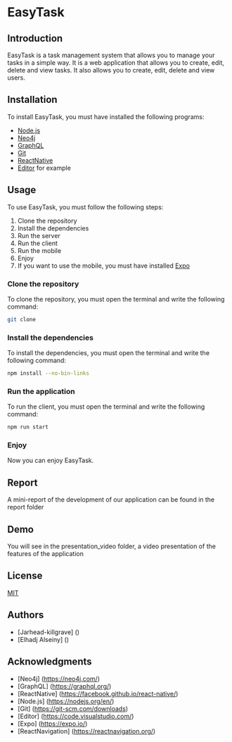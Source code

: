 # EasyTask

## Introduction
EasyTask is a task management system that allows you to manage your tasks in a simple way. 
It is a web application that allows you to create, edit, delete and view tasks. 
It also allows you to create, edit, delete and view users.

## Installation
To install EasyTask, you must have installed the following programs:
* [Node.js](https://nodejs.org/en/)
* [Neo4j](https://neo4j.com/download/)
* [GraphQL](https://graphql.org/)
* [Git](https://git-scm.com/downloads)
* [ReactNative](https://facebook.github.io/react-native/)
* [Editor](https://code.visualstudio.com/) for example

## Usage
To use EasyTask, you must follow the following steps:
1. Clone the repository
2. Install the dependencies
3. Run the server
4. Run the client
5. Run the mobile
6. Enjoy
7. If you want to use the mobile, you must have installed [Expo](https://expo.io/)

### Clone the repository
To clone the repository, you must open the terminal and write the following command:
```bash
git clone
```

### Install the dependencies
To install the dependencies, you must open the terminal and write the following command:
```bash
npm install --no-bin-links
```

### Run the application
To run the client, you must open the terminal and write the following command:
```bash
npm run start
```

### Enjoy
Now you can enjoy EasyTask.

## Report
A mini-report of the development of our application can be found in the report folder

## Demo
You will see in the presentation_video folder, a video presentation of the features of the application

## License
[MIT](https://choosealicense.com/licenses/mit/)

## Authors
* [Jarhead-killgrave] ()
* [Elhadj Alseiny] ()

## Acknowledgments
* [Neo4j] (https://neo4j.com/)
* [GraphQL] (https://graphql.org/)
* [ReactNative] (https://facebook.github.io/react-native/)
* [Node.js] (https://nodejs.org/en/)
* [Git] (https://git-scm.com/downloads)
* [Editor] (https://code.visualstudio.com/)
* [Expo] (https://expo.io/)
* [ReactNavigation] (https://reactnavigation.org/)
